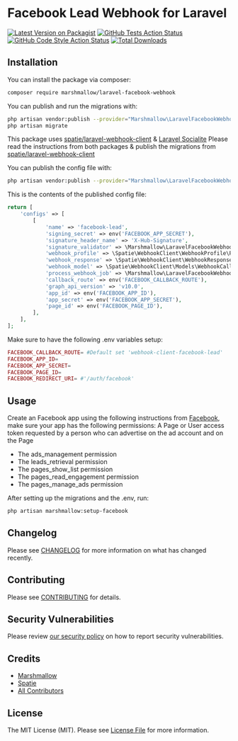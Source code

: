 # Facebook Lead Webhook for Laravel

[![Latest Version on Packagist](https://img.shields.io/packagist/v/marshmallow/laravel-facebook-webhook.svg?style=flat-square)](https://packagist.org/packages/marshmallow/laravel-facebook-webhook)
[![GitHub Tests Action Status](https://img.shields.io/github/workflow/status/marshmallow-packages/laravel-facebook-webhook/run-tests?label=tests)](https://github.com/marshmallow-packages/laravel-facebook-webhook/actions?query=workflow%3Arun-tests+branch%3Amaster)
[![GitHub Code Style Action Status](https://img.shields.io/github/workflow/status/marshmallow-packages/laravel-facebook-webhook/Check%20&%20fix%20styling?label=code%20style)](https://github.com/marshmallow-packages/laravel-facebook-webhook/actions?query=workflow%3A"Check+%26+fix+styling"+branch%3Amaster)
[![Total Downloads](https://img.shields.io/packagist/dt/marshmallow/laravel-facebook-webhook.svg?style=flat-square)](https://packagist.org/packages/marshmallow/laravel-facebook-webhook)

## Installation

You can install the package via composer:

```bash
composer require marshmallow/laravel-facebook-webhook
```

You can publish and run the migrations with:

```bash
php artisan vendor:publish --provider="Marshmallow\LaravelFacebookWebhook\LaravelFacebookWebhookServiceProvider" --tag="laravel-facebook-webhook-migrations"
php artisan migrate
```

This package uses [spatie/laravel-webhook-client](https://github.com/spatie/laravel-webhook-client) & [Laravel Socialite](https://socialiteproviders.com/Facebook/)
Please read the instructions from both packages & publish the migrations from [spatie/laravel-webhook-client](https://github.com/spatie/laravel-webhook-client)

You can publish the config file with:

```bash
php artisan vendor:publish --provider="Marshmallow\LaravelFacebookWebhook\LaravelFacebookWebhookServiceProvider" --tag="laravel-facebook-webhook-config"
```

This is the contents of the published config file:

```php
return [
    'configs' => [
        [
            'name' => 'facebook-lead',
            'signing_secret' => env('FACEBOOK_APP_SECRET'),
            'signature_header_name' => 'X-Hub-Signature',
            'signature_validator' => \Marshmallow\LaravelFacebookWebhook\SignatureValidator\FacebookSignatureValidator::class,
            'webhook_profile' => \Spatie\WebhookClient\WebhookProfile\ProcessEverythingWebhookProfile::class,
            'webhook_response' => \Spatie\WebhookClient\WebhookResponse\DefaultRespondsTo::class,
            'webhook_model' => \Spatie\WebhookClient\Models\WebhookCall::class,
            'process_webhook_job' => \Marshmallow\LaravelFacebookWebhook\Jobs\ProcessFacebookLeadWebhookJob::class,
            'callback_route' => env('FACEBOOK_CALLBACK_ROUTE'),
            'graph_api_version' => 'v10.0',
            'app_id' => env('FACEBOOK_APP_ID'),
            'app_secret' => env('FACEBOOK_APP_SECRET'),
            'page_id' => env('FACEBOOK_PAGE_ID'),
        ],
    ],
];
```

Make sure to have the following .env variables setup:

```php
FACEBOOK_CALLBACK_ROUTE= #Default set 'webhook-client-facebook-lead'
FACEBOOK_APP_ID=
FACEBOOK_APP_SECRET=
FACEBOOK_PAGE_ID=
FACEBOOK_REDIRECT_URI= #'/auth/facebook'
```

## Usage

Create an Facebook app using the following instructions from [Facebook](https://developers.facebook.com/docs/development/register), make sure your app has the following permissions:
A Page or User access token requested by a person who can advertise on the ad account and on the Page

-   The ads_management permission
-   The leads_retrieval permission
-   The pages_show_list permission
-   The pages_read_engagement permission
-   The pages_manage_ads permission

After setting up the migrations and the .env, run:

```bash
php artisan marshmallow:setup-facebook
```

## Changelog

Please see [CHANGELOG](CHANGELOG.md) for more information on what has changed recently.

## Contributing

Please see [CONTRIBUTING](.github/CONTRIBUTING.md) for details.

## Security Vulnerabilities

Please review [our security policy](../../security/policy) on how to report security vulnerabilities.

## Credits

-   [Marshmallow](https://github.com/marshmallow-packages)
-   [Spatie](https://github.com/spatie)
-   [All Contributors](../../contributors)

## License

The MIT License (MIT). Please see [License File](LICENSE.md) for more information.
